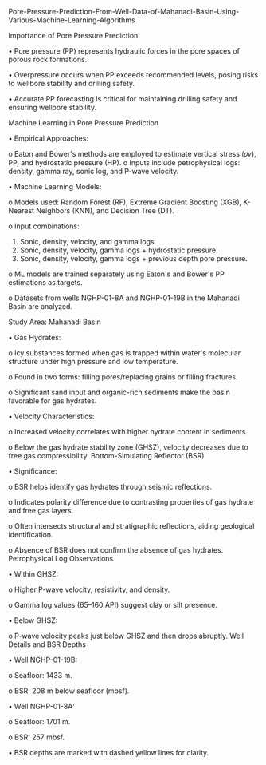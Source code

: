  Pore-Pressure-Prediction-From-Well-Data-of-Mahanadi-Basin-Using-Various-Machine-Learning-Algorithms


 Importance of Pore Pressure Prediction
 
•	Pore pressure (PP) represents hydraulic forces in the pore spaces of porous rock formations.

•	Overpressure occurs when PP exceeds recommended levels, posing risks to wellbore stability and drilling safety.

•	Accurate PP forecasting is critical for maintaining drilling safety and ensuring wellbore stability.

Machine Learning in Pore Pressure Prediction

•	Empirical Approaches:

o	Eaton and Bower's methods are employed to estimate vertical stress (𝜎𝑣), PP, and hydrostatic pressure (HP).
o	Inputs include petrophysical logs: density, gamma ray, sonic log, and P-wave velocity.

•	Machine Learning Models:

o	Models used: Random Forest (RF), Extreme Gradient Boosting (XGB), K-Nearest Neighbors (KNN), and Decision Tree (DT).

o	Input combinations: 

1.	Sonic, density, velocity, and gamma logs.
2.	Sonic, density, velocity, gamma logs + hydrostatic pressure.
3.	Sonic, density, velocity, gamma logs + previous depth pore pressure.

o	ML models are trained separately using Eaton's and Bower's PP estimations as targets.

o	Datasets from wells NGHP-01-8A and NGHP-01-19B in the Mahanadi Basin are analyzed.

Study Area: Mahanadi Basin

•	Gas Hydrates:

o	Icy substances formed when gas is trapped within water's molecular structure under high pressure and low temperature.

o	Found in two forms: filling pores/replacing grains or filling fractures.

o	Significant sand input and organic-rich sediments make the basin favorable for gas hydrates.

•	Velocity Characteristics:

o	Increased velocity correlates with higher hydrate content in sediments.

o	Below the gas hydrate stability zone (GHSZ), velocity decreases due to free gas compressibility.
Bottom-Simulating Reflector (BSR)

•	Significance: 

o	BSR helps identify gas hydrates through seismic reflections.

o	Indicates polarity difference due to contrasting properties of gas hydrate and free gas layers.

o	Often intersects structural and stratigraphic reflections, aiding geological identification.

o	Absence of BSR does not confirm the absence of gas hydrates.
    Petrophysical Log Observations

•	Within GHSZ: 

o	Higher P-wave velocity, resistivity, and density.

o	Gamma log values (65–160 API) suggest clay or silt presence.

•	Below GHSZ: 

o	P-wave velocity peaks just below GHSZ and then drops abruptly.
Well Details and BSR Depths

•	Well NGHP-01-19B: 

o	Seafloor: 1433 m.

o	BSR: 208 m below seafloor (mbsf).

•	Well NGHP-01-8A: 

o	Seafloor: 1701 m.

o	BSR: 257 mbsf.

•	BSR depths are marked with dashed yellow lines for clarity.

